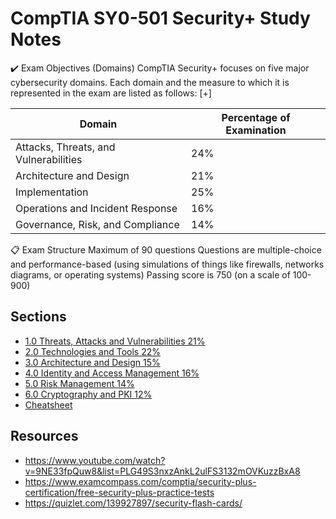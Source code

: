 # CompTIA SY0-501 Security+ Study Notes
✔️ Exam Objectives (Domains)
CompTIA Security+ focuses on five major cybersecurity domains. Each domain and the measure to which it is represented in the exam are listed as follows: [+]

| Domain                                | Percentage of Examination|
| --------------------- | -----------------------------------------|
| Attacks, Threats, and Vulnerabilities	| 24%                      |
| Architecture and Design	            | 21%                      |
| Implementation	                    | 25%                      |
| Operations and Incident Response	    | 16%                      |
| Governance, Risk, and Compliance    	| 14%                      |   
📋 Exam Structure
Maximum of 90 questions
Questions are multiple-choice and performance-based (using simulations of things like firewalls, networks diagrams, or operating systems)
Passing score is 750 (on a scale of 100-900)
## Sections

* [1.0 Threats, Attacks and Vulnerabilities 21%](s1_threats_attacks_vulns.md)
* [2.0 Technologies and Tools 22%](s2_techs_tools.md)
* [3.0 Architecture and Design 15%](s3_architecture_design.md)
* [4.0 Identity and Access Management 16%](s4_identity_access_manag.md)
* [5.0 Risk Management 14%](s5_risk_management.md)
* [6.0 Cryptography and PKI 12%](s6_crypto_pki.md)
* [Cheatsheet](cheatsheet.md)

## Resources

* https://www.youtube.com/watch?v=9NE33fpQuw8&list=PLG49S3nxzAnkL2ulFS3132mOVKuzzBxA8
* https://www.examcompass.com/comptia/security-plus-certification/free-security-plus-practice-tests
* https://quizlet.com/139927897/security-flash-cards/

